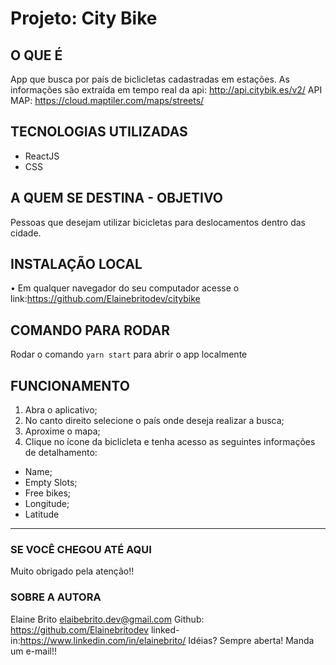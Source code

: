# Projeto: City Bike

## O QUE É

App que busca por país de biclicletas cadastradas em estações. As informações são extraída em tempo real da api: http://api.citybik.es/v2/
API MAP: https://cloud.maptiler.com/maps/streets/

## TECNOLOGIAS UTILIZADAS

- ReactJS
- CSS

## A QUEM SE DESTINA - OBJETIVO

Pessoas que desejam utilizar bicicletas para deslocamentos dentro das cidade.

## INSTALAÇÃO LOCAL

• Em qualquer navegador do seu computador acesse o link:https://github.com/Elainebritodev/citybike

## COMANDO PARA RODAR

Rodar o comando `yarn start` para abrir o app localmente

## FUNCIONAMENTO

1. Abra o aplicativo;
2. No canto direito selecione o país onde deseja realizar a busca;
3. Aproxime o mapa;
4. Clique no ícone da biclicleta e tenha acesso as seguintes informações de detalhamento:

- Name;
- Empty Slots;
- Free bikes;
- Longitude;
- Latitude

---

### SE VOCÊ CHEGOU ATÉ AQUI

Muito obrigado pela atenção!!

### SOBRE A AUTORA

Elaine Brito
elaibebrito.dev@gmail.com
Github: https://github.com/Elainebritodev
linked-in:https://www.linkedin.com/in/elainebrito/
Idéias? Sempre aberta! Manda um e-mail!!
